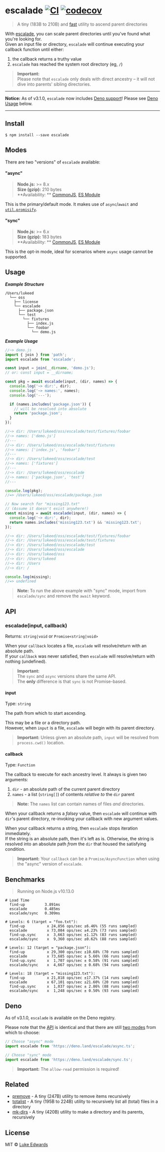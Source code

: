 # escalade [![CI](https://github.com/lukeed/escalade/workflows/CI/badge.svg)](https://github.com/lukeed/escalade/actions) [![codecov](https://badgen.now.sh/codecov/c/github/lukeed/escalade)](https://codecov.io/gh/lukeed/escalade)

> A tiny (183B to 210B) and [fast](#benchmarks) utility to ascend parent directories

With [escalade](https://en.wikipedia.org/wiki/Escalade), you can scale parent directories until you've found what you're
looking for.<br>Given an input file or directory, `escalade` will continue executing your callback function until
either:

1) the callback returns a truthy value
2) `escalade` has reached the system root directory (eg, `/`)

> **Important:**<br>Please note that `escalade` only deals with direct ancestry – it will not dive into parents' sibling
> directories.

---

**Notice:** As of v3.1.0, `escalade` now includes [Deno support](http://deno.land/x/escalade)! Please
see [Deno Usage](#deno) below.

---

## Install

```
$ npm install --save escalade
```

## Modes

There are two "versions" of `escalade` available:

#### "async"

> **Node.js:** >= 8.x<br>
> **Size (gzip):** 210 bytes<br>
> **Availability:
** [CommonJS](https://unpkg.com/escalade/dist/index.js), [ES Module](https://unpkg.com/escalade/dist/index.mjs)

This is the primary/default mode. It makes use of `async`/`await`
and [`util.promisify`](https://nodejs.org/api/util.html#util_util_promisify_original).

#### "sync"

> **Node.js:** >= 6.x<br>
> **Size (gzip):** 183 bytes<br>
> **Availability:
** [CommonJS](https://unpkg.com/escalade/sync/index.js), [ES Module](https://unpkg.com/escalade/sync/index.mjs)

This is the opt-in mode, ideal for scenarios where `async` usage cannot be supported.

## Usage

***Example Structure***

```
/Users/lukeed
  └── oss
    ├── license
    └── escalade
      ├── package.json
      └── test
        └── fixtures
          ├── index.js
          └── foobar
            └── demo.js
```

***Example Usage***

```js
//~> demo.js
import { join } from 'path';
import escalade from 'escalade';

const input = join(__dirname, 'demo.js');
// or: const input = __dirname;

const pkg = await escalade(input, (dir, names) => {
  console.log('~> dir:', dir);
  console.log('~> names:', names);
  console.log('---');

  if (names.includes('package.json')) {
    // will be resolved into absolute
    return 'package.json';
  }
});

//~> dir: /Users/lukeed/oss/escalade/test/fixtures/foobar
//~> names: ['demo.js']
//---
//~> dir: /Users/lukeed/oss/escalade/test/fixtures
//~> names: ['index.js', 'foobar']
//---
//~> dir: /Users/lukeed/oss/escalade/test
//~> names: ['fixtures']
//---
//~> dir: /Users/lukeed/oss/escalade
//~> names: ['package.json', 'test']
//---

console.log(pkg);
//=> /Users/lukeed/oss/escalade/package.json

// Now search for "missing123.txt"
// (Assume it doesn't exist anywhere!)
const missing = await escalade(input, (dir, names) => {
  console.log('~> dir:', dir);
  return names.includes('missing123.txt') && 'missing123.txt';
});

//~> dir: /Users/lukeed/oss/escalade/test/fixtures/foobar
//~> dir: /Users/lukeed/oss/escalade/test/fixtures
//~> dir: /Users/lukeed/oss/escalade/test
//~> dir: /Users/lukeed/oss/escalade
//~> dir: /Users/lukeed/oss
//~> dir: /Users/lukeed
//~> dir: /Users
//~> dir: /

console.log(missing);
//=> undefined
```

> **Note:** To run the above example with "sync" mode, import from `escalade/sync` and remove the `await` keyword.

## API

### escalade(input, callback)

Returns: `string|void` or `Promise<string|void>`

When your `callback` locates a file, `escalade` will resolve/return with an absolute path.<br>
If your `callback` was never satisfied, then `escalade` will resolve/return with nothing (undefined).

> **Important:**<br>The `sync` and `async` versions share the same API.<br>The **only** difference is that `sync` is not
> Promise-based.

#### input

Type: `string`

The path from which to start ascending.

This may be a file or a directory path.<br>However, when `input` is a file, `escalade` will begin with its parent
directory.

> **Important:** Unless given an absolute path, `input` will be resolved from `process.cwd()` location.

#### callback

Type: `Function`

The callback to execute for each ancestry level. It always is given two arguments:

1) `dir` - an absolute path of the current parent directory
2) `names` - a list (`string[]`) of contents _relative to_ the `dir` parent

> **Note:** The `names` list can contain names of files _and_ directories.

When your callback returns a _falsey_ value, then `escalade` will continue with `dir`'s parent directory, re-invoking
your callback with new argument values.

When your callback returns a string, then `escalade` stops iteration immediately.<br>
If the string is an absolute path, then it's left as is. Otherwise, the string is resolved into an absolute path _from_
the `dir` that housed the satisfying condition.

> **Important:** Your `callback` can be a `Promise/AsyncFunction` when using the "async" version of `escalade`.

## Benchmarks

> Running on Node.js v10.13.0

```
# Load Time
  find-up         3.891ms
  escalade        0.485ms
  escalade/sync   0.309ms

# Levels: 6 (target = "foo.txt"):
  find-up          x 24,856 ops/sec ±6.46% (55 runs sampled)
  escalade         x 73,084 ops/sec ±4.23% (73 runs sampled)
  find-up.sync     x  3,663 ops/sec ±1.12% (83 runs sampled)
  escalade/sync    x  9,360 ops/sec ±0.62% (88 runs sampled)

# Levels: 12 (target = "package.json"):
  find-up          x 29,300 ops/sec ±10.68% (70 runs sampled)
  escalade         x 73,685 ops/sec ± 5.66% (66 runs sampled)
  find-up.sync     x  1,707 ops/sec ± 0.58% (91 runs sampled)
  escalade/sync    x  4,667 ops/sec ± 0.68% (94 runs sampled)

# Levels: 18 (target = "missing123.txt"):
  find-up          x 21,818 ops/sec ±17.37% (14 runs sampled)
  escalade         x 67,101 ops/sec ±21.60% (20 runs sampled)
  find-up.sync     x  1,037 ops/sec ± 2.86% (88 runs sampled)
  escalade/sync    x  1,248 ops/sec ± 0.50% (93 runs sampled)
```

## Deno

As of v3.1.0, `escalade` is available on the Deno registry.

Please note that the [API](#api) is identical and that there are still [two modes](#modes) from which to choose:

```ts
// Choose "async" mode
import escalade from 'https://deno.land/escalade/async.ts';

// Choose "sync" mode
import escalade from 'https://deno.land/escalade/sync.ts';
```

> **Important:** The `allow-read` permission is required!

## Related

- [premove](https://github.com/lukeed/premove) - A tiny (247B) utility to remove items recursively
- [totalist](https://github.com/lukeed/totalist) - A tiny (195B to 224B) utility to recursively list all (total) files
  in a directory
- [mk-dirs](https://github.com/lukeed/mk-dirs) - A tiny (420B) utility to make a directory and its parents, recursively

## License

MIT © [Luke Edwards](https://lukeed.com)
